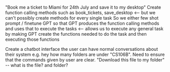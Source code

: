 "Book me a ticket to Miami for 24th July and save it to my desktop"
Create function calling methods such as book_tickets, save_desktop <-- but we can't possibly create methods for every single task 
So we either few shot prompt / finetune GPT so that GPT produces the function calling methods and uses that to execute the tasks <-- allows us to execute any general task by making GPT create the functions needed to do the task and then executing those functions

Create a chatbot interface the user can have normal conversations about their system e.g. hey how many folders are under "CS106B". Need to ensure that the commands given by user are clear. "Download this file to my folder" -- what is the file? and folder? 
